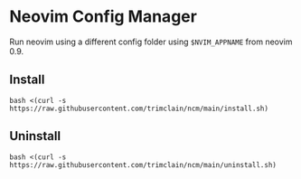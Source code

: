 # Neovim Config Manager

Run neovim using a different config folder using `$NVIM_APPNAME` from neovim 0.9.

## Install
```
bash <(curl -s https://raw.githubusercontent.com/trimclain/ncm/main/install.sh)
```

## Uninstall
```
bash <(curl -s https://raw.githubusercontent.com/trimclain/ncm/main/uninstall.sh)
```
